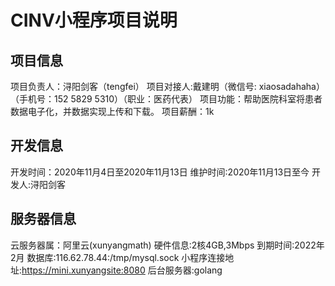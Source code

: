 # CINV小程序项目说明
## 项目信息
项目负责人：浔阳剑客（tengfei）
项目对接人:戴建明（微信号: xiaosadahaha）（手机号：152 5829 5310）（职业：医药代表）
项目功能：帮助医院科室将患者数据电子化，并数据实现上传和下载。
项目薪酬：1k


## 开发信息
开发时间：2020年11月4日至2020年11月13日
维护时间:2020年11月13日至今
开发人:浔阳剑客

## 服务器信息
云服务器属：阿里云(xunyangmath)
硬件信息:2核4GB,3Mbps
到期时间:2022年2月
数据库:116.62.78.44:/tmp/mysql.sock
小程序连接地址:https://mini.xunyangsite:8080
后台服务器:golang
